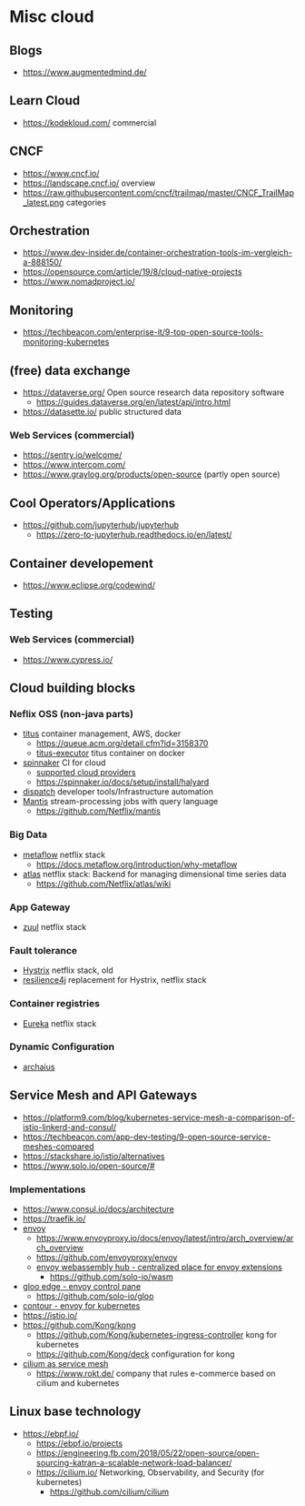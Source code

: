 # Misc cloud

## Blogs

* https://www.augmentedmind.de/

## Learn Cloud

* https://kodekloud.com/ commercial

## CNCF

* https://www.cncf.io/
* https://landscape.cncf.io/ overview
* https://raw.githubusercontent.com/cncf/trailmap/master/CNCF_TrailMap_latest.png categories

## Orchestration

* https://www.dev-insider.de/container-orchestration-tools-im-vergleich-a-888150/
* https://opensource.com/article/19/8/cloud-native-projects
* https://www.nomadproject.io/

## Monitoring

* https://techbeacon.com/enterprise-it/9-top-open-source-tools-monitoring-kubernetes

## (free) data exchange

* https://dataverse.org/ Open source research data repository software 
  + https://guides.dataverse.org/en/latest/api/intro.html
* https://datasette.io/ public structured data

### Web Services (commercial)

* https://sentry.io/welcome/
* https://www.intercom.com/
* https://www.graylog.org/products/open-source (partly open source)

## Cool Operators/Applications

* https://github.com/jupyterhub/jupyterhub
  + https://zero-to-jupyterhub.readthedocs.io/en/latest/

## Container developement

* https://www.eclipse.org/codewind/

## Testing

### Web Services (commercial)

* https://www.cypress.io/

## Cloud building blocks


### Neflix OSS (non-java parts)

* [titus](https://netflix.github.io/titus/) container management, AWS, docker
  + https://queue.acm.org/detail.cfm?id=3158370
  + [titus-executor](https://github.com/Netflix/titus-executor) titus container on docker
* [spinnaker](https://spinnaker.io/) CI for cloud
  + [supported cloud providers](https://spinnaker.io/docs/setup/install/providers/)
  + https://spinnaker.io/docs/setup/install/halyard
* [dispatch](https://hawkins.gitbook.io/dispatch/) developer tools/Infrastructure automation
* [Mantis](https://netflix.github.io/mantis/) stream-processing jobs with query language
  + https://github.com/Netflix/mantis

### Big Data

* [metaflow](https://github.com/Netflix/metaflow) netflix stack
  + https://docs.metaflow.org/introduction/why-metaflow
* [atlas](https://github.com/Netflix/atlas) netflix stack: Backend for managing dimensional time series data
  + https://github.com/Netflix/atlas/wiki
  
### App Gateway

* [zuul](https://github.com/Netflix/zuul) netflix stack

### Fault tolerance

* [Hystrix](https://github.com/Netflix/Hystrix) netflix stack, old
* [resilience4j](https://github.com/resilience4j/resilience4j) replacement for Hystrix, netflix stack

### Container registries

* [Eureka](https://github.com/Netflix/eureka) netflix stack

### Dynamic Configuration

* [archaius](https://github.com/Netflix/archaius)
 
## Service Mesh and API Gateways

* https://platform9.com/blog/kubernetes-service-mesh-a-comparison-of-istio-linkerd-and-consul/
* https://techbeacon.com/app-dev-testing/9-open-source-service-meshes-compared
* https://stackshare.io/istio/alternatives
* https://www.solo.io/open-source/#

### Implementations

* https://www.consul.io/docs/architecture
* https://traefik.io/
* [envoy](https://www.envoyproxy.io/)
  + https://www.envoyproxy.io/docs/envoy/latest/intro/arch_overview/arch_overview
  + https://github.com/envoyproxy/envoy
  + [envoy webassembly hub - centralized place for envoy extensions](https://docs.solo.io/web-assembly-hub/latest)
    - https://github.com/solo-io/wasm
* [gloo edge - envoy control pane](https://docs.solo.io/gloo-edge/latest/)
  + https://github.com/solo-io/gloo
* [contour - envoy for kubernetes](https://projectcontour.io/)
* https://istio.io/
* https://github.com/Kong/kong
  + https://github.com/Kong/kubernetes-ingress-controller kong for kubernetes
  + https://github.com/Kong/deck configuration for kong
* [cilium as service mesh](https://cilium.io/use-cases/service-mesh/)
  + https://www.rokt.de/ company that rules e-commerce based on cilium and kubernetes


## Linux base technology

* https://ebpf.io/
  + https://ebpf.io/projects
  + https://engineering.fb.com/2018/05/22/open-source/open-sourcing-katran-a-scalable-network-load-balancer/
  + https://cilium.io/ Networking, Observability, and Security (for kubernetes)
    - https://github.com/cilium/cilium
